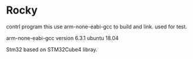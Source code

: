 # Rocky
contrl program
this use arm-none-eabi-gcc to build and link.
used for test.

arm-none-eabi-gcc version 6.3.1  ubuntu 18.04

Stm32 based on STM32Cube4 libray. 
